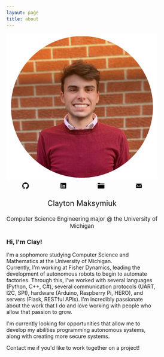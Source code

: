 ```yaml
---
layout: page
title: about
---
```


<style>
* {
  box-sizing: border-box;
}

.column {
  float: left;
  width: 25%;
}

/* Clearfix (clear floats) */
.row::after {
  content: "";
  clear: both;
  display: table;
}
</style>

<div style="text-align: center; font-size: 20px;">
<img src="/assets/img/about/website.png"  alt="me"/>

<div class = "row">
    <div class = "column">
        <a href="https://www.github.com/claymaks"><img src="/assets/img/about/github.svg" height="20px" alt="github"/></a>
    </div>
    <div class = "column">  
        <a href="https://www.linkedin.com/in/cmaks"><img src="/assets/img/about/linkedin.svg" height="20px" alt="linkedin"/></a>
    </div>
    <div class = "column">  
        <a href="/assets/pdf/ClaytonMaksymiukResume.pdf"><img src="/assets/img/about/resume.svg" height="20px" alt="resume"/></a>
    </div>
    <div class = "column">  
        <a href="mailto:contact@cmaks.dev"><img src="/assets/img/about/mail.svg" height="20px" alt="mail"/></a>
    </div>
</div>

Clayton Maksymiuk<br>
</div>
<div style="text-align: center; font-size: 15px;">
Computer Science Engineering major @ the University of Michigan
</div>

### Hi, I'm Clay!
I'm a sophomore studying Computer Science and Mathematics at the University of Michigan.  
Currently, I'm working at Fisher Dynamics, leading the development of autonomous 
robots to begin to automate factories.  Through this, I've worked with several 
languages (Python, C++, C#), several communication protocols (UART, I2C, SPI), 
hardware (Arduino, Raspberry Pi, HERO), and servers (Flask, RESTful APIs). 
I'm incredibly passionate about the work that I do and love working with people 
who allow that passion to grow.

I'm currently looking for opportunities that allow me to develop my abilities programming
autonomous systems, along with creating more secure systems.

Contact me if you'd like to work together on a project!
